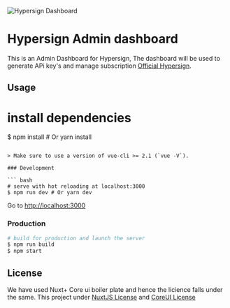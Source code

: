 ![Hypersign Dashboard](https://cdn.shortpixel.ai/client/to_avif,q_lossless,ret_img/https://hypersign.id/wp-content/uploads/2020/01/Banner_logo2.png)

# Hypersign Admin dashboard

This is an Admin Dashboard for Hypersign, The dashboard will be used to generate APi key's and manage subscription [Official Hypersign](https://github.com/hypersign-protocol/).

## Usage


# install dependencies
$ npm install # Or yarn install
```

> Make sure to use a version of vue-cli >= 2.1 (`vue -V`).

### Development

``` bash
# serve with hot reloading at localhost:3000
$ npm run dev # Or yarn dev
```

Go to [http://localhost:3000](http://localhost:3000)

### Production

``` bash
# build for production and launch the server
$ npm run build
$ npm start
```

## License
We have used Nuxt+ Core ui boiler plate and hence the licience falls under the same.
This project under [NuxtJS License](https://github.com/nuxt/nuxt.js/blob/dev/LICENSE) and [CoreUI License](https://github.com/coreui/coreui-free-vue-admin-template/blob/master/LICENSE)